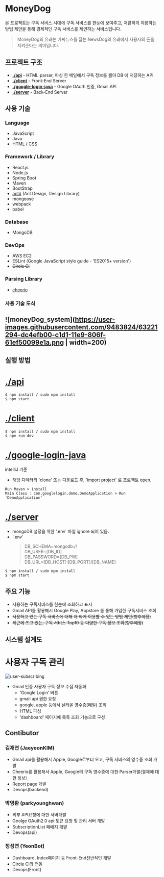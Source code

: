 # MoneyDog  
본 프로젝트는 구독 서비스 시대에 구독 서비스를 한눈에 보여주고, 저렴하게 이용하는 방법 제안을 통해 경제적인 구독 서비스를 제안하는 서비스입니다.

> MoneyDog의 유래는 가짜뉴스를 잡는 NewsDog의 유래에서 사용자의 돈을 지켜준다는 의미입니다.

## 프로젝트 구조
* **[./api](https://git.swmgit.org/root/p1022_moneydog/tree/master/api)** - HTML parser, 파싱 한 메일에서 구독 정보를 뽑아 DB 에 저장하는 API
* **[./client](https://git.swmgit.org/root/p1022_moneydog/tree/master/client)** - Front-End Server
* **[./google-login-java](https://git.swmgit.org/root/p1022_moneydog/tree/master/google-login-java)** - Google OAuth 인증, Gmail API
* **[./server](https://git.swmgit.org/root/p1022_moneydog/tree/master/server)** - Back-End Server  

## 사용 기술

### Language
* JavaScript
* Java
* HTML / CSS

### Framework / Library
* React.js
* Node.js
* Spring Boot
* Maven
* BootStrap
* [antd](https://ant.design) (Ant Design, Design Library)
* mongoose
* webpack
* babel

### Database
* MongoDB

### DevOps
* AWS EC2
* ESLint (Google JavaScript style guide - 'ES2015+ version')
* ~~Circle CI~~

### Parsing Library
* [cheerio](https://github.com/cheeriojs/cheerio)

### 사용 기술 도식
## ![moneyDog_system](https://user-images.githubusercontent.com/9483824/63221294-dc4efb00-c1d1-11e9-806f-61ef50099e1a.png | width=200)


## 실행 방법
[./api](https://git.swmgit.org/root/p1022_moneydog/tree/master/api)
===


```
$ npm install / sudo npm install
$ npm start
```

[./client](https://git.swmgit.org/root/p1022_moneydog/tree/master/client)
===
```
$ npm install / sudo npm install
$ npm run dev
```

[./google-login-java](https://git.swmgit.org/root/p1022_moneydog/tree/master/google-login-java)
===

intelliJ 기준  

* 해당 디렉터리 'clone' 또는 다운로드 후, 'import project' 로 프로젝트 open. 
```
Run Maven > install
Main Class : com.googlelogin.demo.DemoApplication > Run 'DemoApplication'
```

[./server](https://git.swmgit.org/root/p1022_moneydog/tree/master/server)
===

* mongoDB 설정을 위한 '.env' 파일 ignore 되어 있음.
* '.env'
    > DB_SCHEMA=mongodb://   
    DB_USER=[DB_ID]  
    DB_PASSWORD=[DB_PW]  
    DB_URL=[DB_HOST]:[DB_PORT]/[DB_NAME]
  

```
$ npm install / sudo npm install
$ npm start
```

## 주요 기능  

- 사용하는 구독서비스를 한눈에 조회하고 표시
- Gmail API를 활용해서 Google Play, Appstore 를 통해 가입한 구독서비스 조회
- ~~사용하고 있는 구독 서비스에 대해 더 싸게 이용할 수 있는 방법 제안(향후예정)~~
- ~~최근에 뜨고 있는, 구독 서비스 Top10 등 다양한 구독 정보 조회(향후예정)~~

## 시스템 설계도  
사용자 구독 관리
===
![user-subscribing](https://user-images.githubusercontent.com/20623970/63229197-ed7f2280-c238-11e9-963b-eff2092a5b52.png)
  
* Gmail 인증 사용자 구독 정보 수집 자동화
    * 'Google Login' 버튼
    * gmail api 권한 요청
    * google, apple 등에서 날라온 영수증(메일) 조회
    * HTML 파싱
    * 'dashboard' 페이지에 목록 조회 기능으로 구성

## Contibutor  
### 김재연 (JaeyeonKIM)

- Gmail api를 활용해서 Apple, Google로부터 오고, 구독 서비스의 영수증 조회 개발
- Cheerio를 활용해서 Apple, Google의 구독 영수증에 대한 Parser개발(결제에 대한 정보)
- Report page 개발
- Devops(backend)

### 박영환 (parkyounghwan)

- 외부 API요청에 대한 서버개발
- Goolge OAuth2.0 api 토큰 요청 및 관리 서버 개발
- SubscriptionList 페에지 개발
- Devops(api)

### 정성연 (YeonBot)

- Dashboard, Index페이지 등 Front-End전반적인 개발
- Circle CI와 연동
- Devops(Front)
